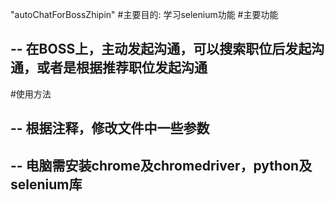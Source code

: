 "autoChatForBossZhipin"
#主要目的: 学习selenium功能
#主要功能
## -- 在BOSS上，主动发起沟通，可以搜索职位后发起沟通，或者是根据推荐职位发起沟通
#使用方法
## -- 根据注释，修改文件中一些参数
## -- 电脑需安装chrome及chromedriver，python及selenium库

